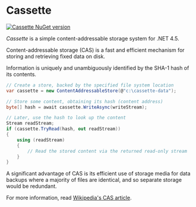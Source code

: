 # Cassette

[![Cassette NuGet version](https://img.shields.io/nuget/v/DrewNoakes.Cassette.svg)](https://www.nuget.org/packages/DrewNoakes.Cassette/)

_Cassette_ is a simple content-addressable storage system for .NET 4.5.

Content-addressable storage (CAS) is a fast and efficient mechanism for storing and retrieving fixed data on disk.

Information is uniquely and unambiguously identified by the SHA-1 hash of its contents.

```csharp
// Create a store, backed by the specified file system location
var cassette = new ContentAddressableStore(@"c:\cassette-data");

// Store some content, obtaining its hash (content address)
byte[] hash = await cassette.WriteAsync(writeStream);

// Later, use the hash to look up the content
Stream readStream;
if (cassette.TryRead(hash, out readStream))
{
    using (readStream)
    {
        // Read the stored content via the returned read-only stream
    }
}
```

A significant advantage of CAS is its efficient use of storage media for data backups where a majority of files are identical, and so separate storage would be redundant.

For more information, read [Wikipedia's CAS article](http://en.wikipedia.org/wiki/Content-addressable_storage).
